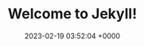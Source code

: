 ---
layout: 3dtest10
permalink: /3dtest10.html
title:  "Welcome to Jekyll!"
date:   2023-02-19 03:52:04 +0000
categories: jekyll update
---